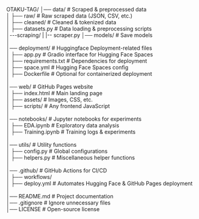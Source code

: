 OTAKU-TAG/
│── data/                     # Scraped & preprocessed data  
│   ├── raw/                  # Raw scraped data (JSON, CSV, etc.)  
│   ├── cleaned/              # Cleaned & tokenized data  
│   ├── datasets.py           # Data loading & preprocessing scripts  
│---scraping/
|   |-- scraper.py
│── models/                   # Save models   
│  
│── deployment/               # Huggingface Deployment-related files  
│   ├── app.py                # Gradio interface for Hugging Face Spaces  
│   ├── requirements.txt      # Dependencies for deployment  
│   ├── space.yml             # Hugging Face Spaces config  
│   ├── Dockerfile            # Optional for containerized deployment  
│  
│── web/                      # GitHub Pages website  
│   ├── index.html            # Main landing page  
│   ├── assets/               # Images, CSS, etc.  
│   ├── scripts/              # Any frontend JavaScript  
│  
│── notebooks/                # Jupyter notebooks for experiments  
│   ├── EDA.ipynb             # Exploratory data analysis  
│   ├── Training.ipynb        # Training logs & experiments  
│  
│── utils/                    # Utility functions  
│   ├── config.py             # Global configurations  
│   ├── helpers.py            # Miscellaneous helper functions  
│  
│── .github/                  # GitHub Actions for CI/CD  
│   ├── workflows/  
│       ├── deploy.yml        # Automates Hugging Face & GitHub Pages deployment  
│  
│── README.md                 # Project documentation  
│── .gitignore                # Ignore unnecessary files  
│── LICENSE                   # Open-source license  